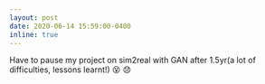 ```yaml
---
layout: post
date: 2020-06-14 15:59:00-0400
inline: true
---
```


Have to pause my project on sim2real with GAN after 1.5yr(a lot of difficulties, lessons learnt!) :dizzy_face: :disappointed:
